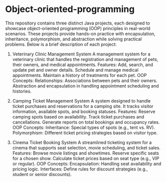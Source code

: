 # Object-oriented-programming

This repository contains three distinct Java projects, each designed to showcase object-oriented programming (OOP) principles in real-world scenarios. These projects provide hands-on practice with encapsulation, inheritance, polymorphism, and abstraction while solving practical problems. Below is a brief description of each project:

1. Veterinary Clinic Management System
A management system for a veterinary clinic that handles the registration and management of pets, their owners, and medical appointments.
Features:
Add, search, and update pet and owner details.
Schedule and manage medical appointments.
Maintain a history of treatments for each pet.
OOP Concepts:
Relationships: Associations between pets and their owners.
Abstraction and encapsulation in handling appointment scheduling and histories.

3. Camping Ticket Management System
A system designed to handle ticket purchases and reservations for a camping site. It tracks visitor information, available spots, and booking statuses.
Features:
Reserve camping spots based on availability.
Track ticket purchases and cancellations.
Generate reports on total bookings and occupancy rates.
OOP Concepts:
Inheritance: Special types of spots (e.g., tent vs. RV).
Polymorphism: Different ticket pricing strategies based on visitor type.

3. Cinema Ticket Booking System
A streamlined ticketing system for a cinema that supports seat selection, movie scheduling, and ticket sales.
Features:
Browse movie listings and showtimes.
Reserve specific seats for a chosen show.
Calculate ticket prices based on seat type (e.g., VIP or regular).
OOP Concepts:
Encapsulation: Handling seat availability and pricing logic.
Interfaces: Define rules for discount strategies (e.g., student or senior discounts).

